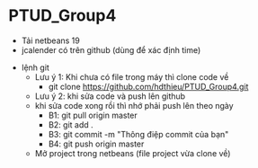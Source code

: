 # PTUD_Group4

- Tải netbeans 19
- jcalender có trên github (dùng để xác định time)

* lệnh git
  * Lưu ý 1: Khi chưa có file trong máy thì clone code về
    + git clone https://github.com/hdthieu/PTUD_Group4.git
  * Lưu ý 2:  khi sửa code và push lên github   
  - khi sửa code xong rồi thì nhớ phải push lên theo ngày
    + B1: git pull origin master
    + B2: git add .
    + B3: git commit -m "Thông điệp commit của bạn"
    + B4: git push origin master
  * Mở project trong netbeans (file project vừa clone về)
  
